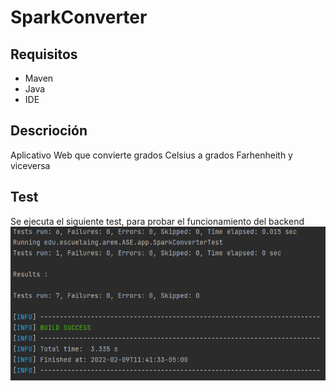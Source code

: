 # SparkConverter

## Requisitos
* Maven
* Java
* IDE
## Descrioción 
Aplicativo Web que convierte grados Celsius a grados Farhenheith y viceversa
## Test
Se ejecuta el siguiente test, para probar el funcionamiento del backend
![Screenshot](img/test1.png)
